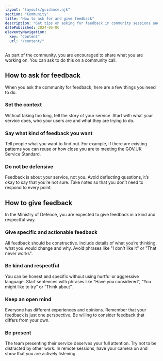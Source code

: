 ```yaml
---
layout: "layouts/guidance.njk"
section: "Community"
title: "How to ask for and give feedback"
description: "Get tips on asking for feedback in community sessions and check how Defence expects you to give feedback."
datePublished: 2024-06-06
eleventyNavigation:
  key: "Content"
  url: "/content/"
---
```


As part of the community, you are encouraged to share what you are working on. You can ask to do this on a community call. 

## How to ask for feedback

When you ask the community for feedback, here are a few things you need to do.

### Set the context

Without taking too long, tell the story of your service. Start with what your service does, who your users are and what they are trying to do.

### Say what kind of feedback you want

Tell people what you want to find out. For example, if there are existing patterns you can reuse or how close you are to meeting the GOV.UK Service Standard.

### Do not be defensive

Feedback is about your service, not you. Avoid deflecting questions, it’s okay to say that you’re not sure. Take notes so that you don’t need to respond to every point.

## How to give feedback

In the Ministry of Defence, you are expected to give feedback in a kind and respectful way.

### Give specific and actionable feedback

All feedback should be constructive. Include details of what you’re thinking, what you would change and why. Avoid phrases like "I don't like it" or "That never works".

### Be kind and respectful

You can be honest and specific without using hurtful or aggressive language. Start sentences with phrases like “Have you considered”, “You might like to try” or “Think about”.

### Keep an open mind
Everyone has different experiences and opinions. Remember that your feedback is just one perspective. Be willing to consider feedback that differs from your own.

### Be present
The team presenting their service deserves your full attention. Try not to be distracted by other work. In remote sessions, have your camera on and show that you are actively listening.

